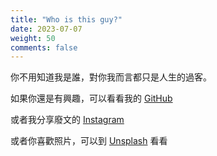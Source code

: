 ```yaml
---
title: "Who is this guy?"
date: 2023-07-07
weight: 50
comments: false
---
```


你不用知道我是誰，對你我而言都只是人生的過客。

如果你還是有興趣，可以看看我的 [GitHub](https://github.com/MrNegativeTW)

或者我分享廢文的 [Instagram](https://www.instagram.com/mrtrevorwu/)

或者你喜歡照片，可以到 [Unsplash](https://unsplash.com/@mrnegativetw/) 看看